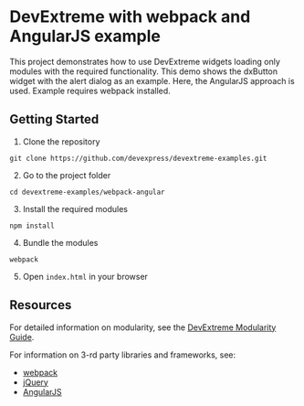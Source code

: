 # DevExtreme with webpack and AngularJS example

This project demonstrates how to use DevExtreme widgets loading only modules with the required functionality. This demo shows the dxButton widget with the alert dialog as an example. Here, the AngularJS approach is used. Example requires webpack installed.

## Getting Started

1. Clone the repository
 ``` text
 git clone https://github.com/devexpress/devextreme-examples.git
 ```

2. Go to the project folder
 ``` text
 cd devextreme-examples/webpack-angular
 ```

3. Install the required modules
 ``` text
 npm install
 ```

4. Bundle the modules   
 ``` text
 webpack
 ```

5. Open `index.html` in your browser

## Resources

For detailed information on modularity, see the [DevExtreme Modularity Guide](http://js.devexpress.com/Documentation/Guide/Common/Modularity?version=16_1&approach=AngularJS).

For information on 3-rd party libraries and frameworks, see:

- [webpack](http://webpack.github.io/docs/)
- [jQuery](http://jquery.com/)
- [AngularJS](https://angularjs.org/)
